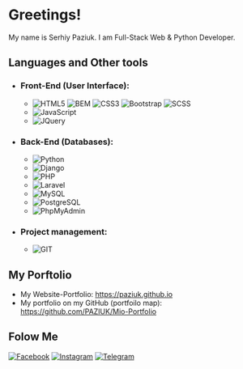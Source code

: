 # Greetings!

My name is Serhiy Paziuk. I am Full-Stack Web & Python Developer.

## Languages and Other tools
 - ### Front-End (User Interface):
   - ![HTML5](https://img.shields.io/badge/-HTML5-ffffff?style=for-the-badge&logo=html5)
     ![BEM](https://img.shields.io/badge/-BEM-052534?style=for-the-badge&logo=bem)
     ![CSS3](https://img.shields.io/badge/-CSS3-264de4?style=for-the-badge&logo=css3)
     ![Bootstrap](https://img.shields.io/badge/-Bootstrap-ffffff?style=for-the-badge&logo=bootstrap)
     ![SCSS](https://img.shields.io/badge/-SASS/SCSS-264de4?style=for-the-badge&logo=sass)
   - ![JavaScript](https://img.shields.io/badge/-JavaScript-ffffff?style=for-the-badge&logo=javascript)
   - ![JQuery](https://img.shields.io/badge/-JQuery-264de4?style=for-the-badge&logo=jquery)
 - ### Back-End (Databases):
   - ![Python](https://img.shields.io/badge/-Python-ffdf5a?style=for-the-badge&logo=python)
   - ![Django](https://img.shields.io/badge/-Django-0c4b33?style=for-the-badge&logo=django)
   - ![PHP](https://img.shields.io/badge/-PHP-090909?style=for-the-badge&logo=php)
   - ![Laravel](https://img.shields.io/badge/-Laravel-090909?style=for-the-badge&logo=laravel)
   - ![MySQL](https://img.shields.io/badge/-MySQL-ffffff?style=for-the-badge&logo=mysql)
   - ![PostgreSQL](https://img.shields.io/badge/-PostgreSQL-ffffff?style=for-the-badge&logo=postgresql)
   - ![PhpMyAdmin](https://img.shields.io/badge/-PhpMyAdmin-ffffff?style=for-the-badge&logo=phpmyadmin)
 - ### Project management:
   - ![GIT](https://img.shields.io/badge/-GIT-ffffff?style=for-the-badge&logo=git)

## My Porftolio
  - My Website-Portfolio: https://paziuk.github.io
  - My portfolio on my GitHub (portfoilo map): https://github.com/PAZIUK/Mio-Portfolio


## Folow Me
[![Facebook](https://img.shields.io/badge/-Facebook-090909?style=for-the-badge&logo=facebook)](https://www.facebook.com/paziuk.17)
[![Instagram](https://img.shields.io/badge/-Instagram-090909?style=for-the-badge&logo=instagram)](https://www.instagram.com/paziuk.17)
[![Telegram](https://img.shields.io/badge/-Telegram-090909?style=for-the-badge&logo=telegram)](https://t.me/Paziuk17)
